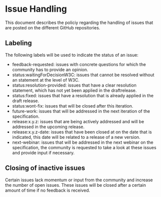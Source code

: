 # Issue Handling
This document describes the policiy regarding the handling of issues that are posted on the different GitHub repositories.

## Labeling
The following labels will be used to indicate the status of an issue:
- feedback-requested: issues with concrete questions for which the community has to provide an opinion.
- status:waitingForDecisionW3C: issues that cannot be resolved without an statement at the level of W3C.
- status:resolution-provided: issues that have a clear resolution statement, which has not yet been applied in the draftrelease.
- status:fixed: issues that have a resolution that is already applied in the draft release.
- status:wont-fix: issues that will be closed after this iteration.
- future-work: issues that will be addressed in the next iteration of the specification.
- release:x.y.z: issues that are being actively addressed and will be addressed in the upcoming release.
- release:x.y.z-date: issues that have been closed at on the date that is indicated, this date will be related to a release of a new version.
- next-webinar: issues that will be addressed in the next webinar on the specification, the community is requested to take a look at these issues and provide input if necessary.

## Closing of inactive issues
Certain issues lack momentum or input from the community and increase the number of open
issues. These issues will be closed after a certain amount of time if no feedback is received.
